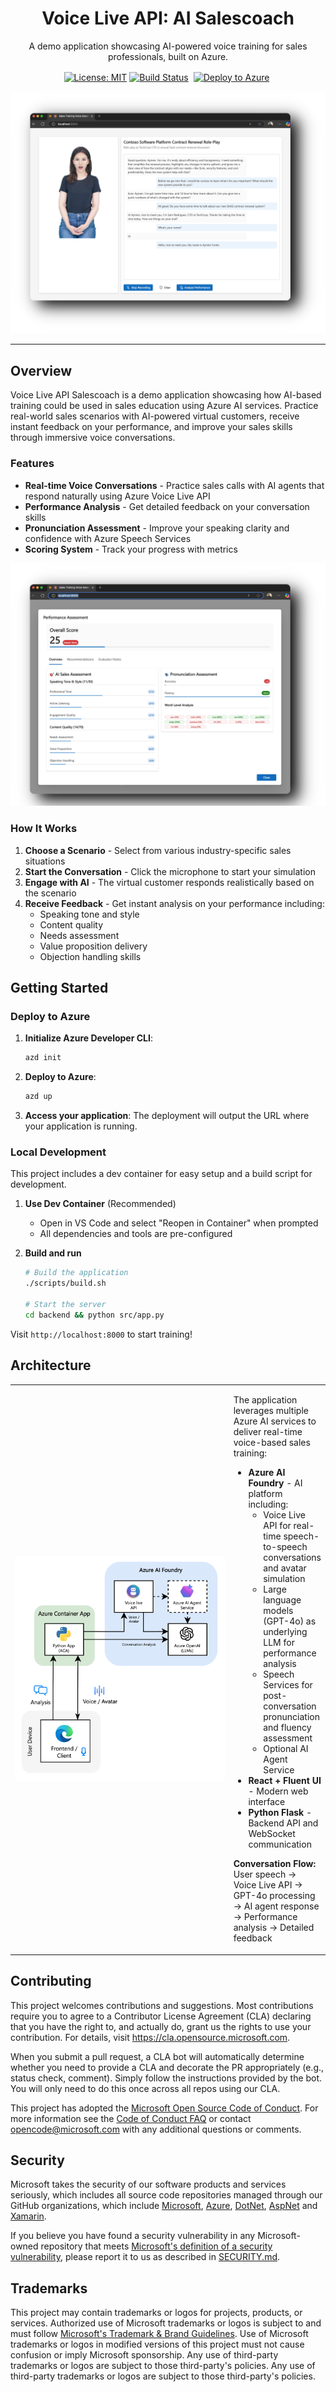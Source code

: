 <p align="center">
   <h1 align="center">Voice Live API: AI Salescoach</h1>
</p>
<p align="center">A demo application showcasing AI-powered voice training for sales professionals, built on Azure.</p>
<p align="center">
   <a href="https://github.com/Azure-Samples/voicelive-api-salescoach/blob/main/LICENSE.md"><img alt="License: MIT" src="https://img.shields.io/badge/License-MIT-green.svg" style="height:30px; vertical-align:middle;"/></a>
   <a href="https://github.com/Azure-Samples/voicelive-api-salescoach/actions/workflows/lint-and-test.yml"><img alt="Build Status" src="https://github.com/Azure-Samples/voicelive-api-salescoach/actions/workflows/lint-and-test.yml/badge.svg" style="height:30px; vertical-align:middle;"/></a>&nbsp;
   <a href="https://portal.azure.com/#create/Microsoft.Template/uri/https%3A%2F%2Fraw.githubusercontent.com%2FAzure-Samples%2Fvoicelive-api-salescoach%2Frefs%2Fheads%2Fmain%2Finfra%2Fdeployment.json"><img src="https://aka.ms/deploytoazurebutton" alt="Deploy to Azure" style="height:30px; vertical-align:middle;"/></a>&nbsp;
</p>

![Voice Live API Salescoach in Action](docs/assets/preview.png)

---

## Overview

Voice Live API Salescoach is a demo application showcasing how AI-based training could be used in sales education using Azure AI services. Practice real-world sales scenarios with AI-powered virtual customers, receive instant feedback on your performance, and improve your sales skills through immersive voice conversations.

### Features

- **Real-time Voice Conversations** - Practice sales calls with AI agents that respond naturally using Azure Voice Live API
- **Performance Analysis** - Get detailed feedback on your conversation skills
- **Pronunciation Assessment** - Improve your speaking clarity and confidence with Azure Speech Services
- **Scoring System** - Track your progress with metrics

![Performance Analysis Dashboard](docs/assets/analysis.png)

### How It Works

1. **Choose a Scenario** - Select from various industry-specific sales situations
2. **Start the Conversation** - Click the microphone to start your simulation
3. **Engage with AI** - The virtual customer responds realistically based on the scenario
4. **Receive Feedback** - Get instant analysis on your performance including:
   - Speaking tone and style
   - Content quality
   - Needs assessment
   - Value proposition delivery
   - Objection handling skills

## Getting Started 

### Deploy to Azure

1. **Initialize Azure Developer CLI**:
   ```bash
   azd init
   ```

2. **Deploy to Azure**:
   ```bash
   azd up
   ```
3. **Access your application**:
   The deployment will output the URL where your application is running.

### Local Development

This project includes a dev container for easy setup and a build script for  development.

1. **Use Dev Container** (Recommended)
   - Open in VS Code and select "Reopen in Container" when prompted
   - All dependencies and tools are pre-configured

2. **Build and run**
   ```bash
   # Build the application
   ./scripts/build.sh
   
   # Start the server
   cd backend && python src/app.py
   ```

Visit `http://localhost:8000` to start training!

## Architecture

<table>
<tr>
<td width="400">
<img src="docs/assets/architecture.png" alt="Architecture Diagram" width="500"/>
</td>
<td>

The application leverages multiple Azure AI services to deliver real-time voice-based sales training:

- **Azure AI Foundry** - AI platform including:
  - Voice Live API for real-time speech-to-speech conversations and avatar simulation
  - Large language models (GPT-4o) as underlying LLM for performance analysis
  - Speech Services for post-conversation pronunciation and fluency assessment
  - Optional AI Agent Service
- **React + Fluent UI** - Modern web interface
- **Python Flask** - Backend API and WebSocket communication

**Conversation Flow:** User speech → Voice Live API → GPT-4o processing → AI agent response → Performance analysis → Detailed feedback

</td>
</tr>
</table>

## Contributing

This project welcomes contributions and suggestions. Most contributions require you to agree to a
Contributor License Agreement (CLA) declaring that you have the right to, and actually do, grant us
the rights to use your contribution. For details, visit https://cla.opensource.microsoft.com.

When you submit a pull request, a CLA bot will automatically determine whether you need to provide
a CLA and decorate the PR appropriately (e.g., status check, comment). Simply follow the instructions
provided by the bot. You will only need to do this once across all repos using our CLA.

This project has adopted the [Microsoft Open Source Code of Conduct](https://opensource.microsoft.com/codeofconduct/).
For more information see the [Code of Conduct FAQ](https://opensource.microsoft.com/codeofconduct/faq/) or
contact [opencode@microsoft.com](mailto:opencode@microsoft.com) with any additional questions or comments.

## Security

Microsoft takes the security of our software products and services seriously, which includes all source code repositories managed through our GitHub organizations, which include [Microsoft](https://github.com/Microsoft), [Azure](https://github.com/Azure), [DotNet](https://github.com/dotnet), [AspNet](https://github.com/aspnet) and [Xamarin](https://github.com/xamarin).

If you believe you have found a security vulnerability in any Microsoft-owned repository that meets [Microsoft's definition of a security vulnerability](https://aka.ms/security.md/definition), please report it to us as described in [SECURITY.md](SECURITY.md).

## Trademarks

This project may contain trademarks or logos for projects, products, or services. Authorized use of Microsoft 
trademarks or logos is subject to and must follow 
[Microsoft's Trademark & Brand Guidelines](https://www.microsoft.com/en-us/legal/intellectualproperty/trademarks/usage/general).
Use of Microsoft trademarks or logos in modified versions of this project must not cause confusion or imply Microsoft sponsorship.
Any use of third-party trademarks or logos are subject to those third-party's policies.
Any use of third-party trademarks or logos are subject to those third-party's policies.
